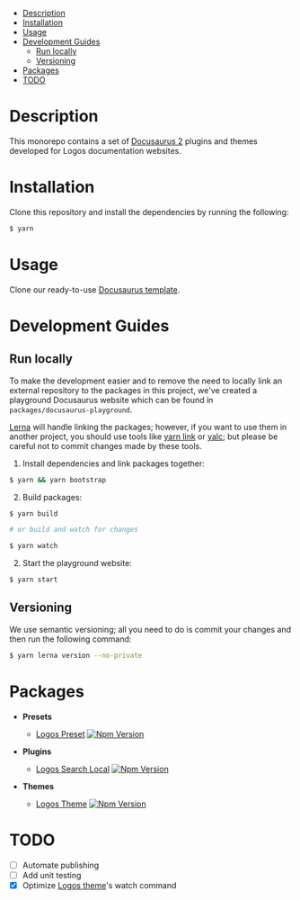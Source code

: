 - [Description](#description)
- [Installation](#installation)
- [Usage](#usage)
- [Development Guides](#development-guides)
  - [Run locally](#run-locally)
  - [Versioning](#versioning)
- [Packages](#packages)
- [TODO](#todo)

# Description

This monorepo contains a set of [Docusaurus 2](https://docusaurus.io/) plugins and themes developed for Logos documentation websites.

# Installation

Clone this repository and install the dependencies by running the following:

```bash
$ yarn
```

# Usage

Clone our ready-to-use [Docusaurus template](https://github.com/acid-info/logos-documentation-website-template).

# Development Guides

## Run locally

To make the development easier and to remove the need to locally link an external repository to the packages in this project, we've created a playground Docusaurus website which can be found in `packages/docusaurus-playground`.

[Lerna](https://lerna.js.org/) will handle linking the packages; however, if you want to use them in another project, you should use tools like [yarn link](https://classic.yarnpkg.com/en/docs/cli/link) or [yalc](https://github.com/wclr/yalc); but please be careful not to commit changes made by these tools.

1. Install dependencies and link packages together:

```bash
$ yarn && yarn bootstrap
```

2. Build packages:

```bash
$ yarn build

# or build and watch for changes

$ yarn watch
```

2. Start the playground website:

```bash
$ yarn start
```

## Versioning

We use semantic versioning; all you need to do is commit your changes and then run the following command:

```bash
$ yarn lerna version --no-private
```

# Packages

- **Presets**

  - [Logos Preset](./packages/logos-docusaurus-preset) [![Npm Version](https://img.shields.io/npm/v/@acid-info/logos-docusaurus-preset)](https://www.npmjs.com/package/@acid-info/logos-docusaurus-preset)

- **Plugins**

  - [Logos Search Local](./packages/logos-docusaurus-search-local) [![Npm Version](https://img.shields.io/npm/v/@acid-info/logos-docusaurus-search-local)](https://www.npmjs.com/package/@acid-info/logos-docusaurus-search-local)

- **Themes**
  - [Logos Theme](./packages/logos-docusaurus-theme) [![Npm Version](https://img.shields.io/npm/v/@acid-info/logos-docusaurus-theme)](https://www.npmjs.com/package/@acid-info/logos-docusaurus-theme)

# TODO

- [ ] Automate publishing
- [ ] Add unit testing
- [x] Optimize [Logos theme](./packages/logos-docusaurus-theme)'s watch command
